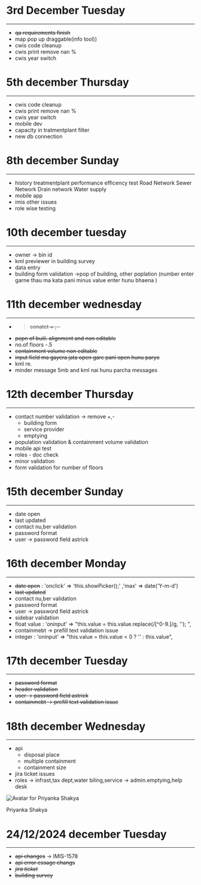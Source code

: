 # 3rd December Tuesday

---

- ~~qa requirements finish~~
- map pop up draggable(info tool))
- cwis code cleanup
- cwis print remove nan %
- cwis year switch

# 5th december Thursday

---

- cwis code cleanup
- cwis print remove nan %
- cwis year switch
- mobile dev
- capacity in tratmentplant filter
- new db connection

# 8th december Sunday

---

* history
  treatmentplant
  performance efficency test
  Road Network
  Sewer Network
  Drain network
  Water supply
* mobile app
* imis other issues
* role wise testing

# 10th december tuesday

---

- owner -> bin id
- kml previewer in building survey
- data entry
- building form validation ->pop of building, other poplation (number enter garne thau ma kata pani minus value enter hunu bhaena )

# 11th december wednesday

---

- > ~~conatct  + , -~~
  >
- ~~popn of buili. alignment and non editable~~
- no.of floors -.5
- ~~containment volume non editable~~
- ~~input field ma gayera jata open gare pani open hunu paryo~~
- kml re.
- minder message 5mb and kml nai hunu parcha messages

# 12th december Thursday

---

- contact number validation -> remove +,-
  - building form
  - service provider
  - emptying
- population validation & containment volume validation
- mobile api test
- roles - doc check
- minor validation
- form validation for number of floors

# 15th december Sunday

---

- date open
- last updated
- contact nu,ber validation
- password format
- user -> password field astrick

# 16th december Monday

---

- ~~date open~~ :  'onclick' => 'this.showPicker();' ,'max' => date('Y-m-d')
- ~~last updated~~
- contact nu,ber validation
- password format
- user -> password field astrick
- sidebar validation
- float value : 'oninput' => "this.value = this.value.replace(/[^0-9.]/g, ''); ",
- containmebt -> prefill text validation issue
- integer : 'oninput' => "this.value = this.value < 0 ? '' : this.value",

# 17th december Tuesday

---

- ~~password format~~
- ~~header validation~~
- ~~user -> password field astrick~~
- ~~containmebt -> prefill text validation issue~~

# 18th december Wednesday

---

* api
  - disposal place
  - multiple containment
  - containment size
* jira ticket issues
* roles -> infrast,tax dept,water biling,service -> admin.emptying,help desk

![Avatar for Priyanka Shakya](https://avatars.githubusercontent.com/u/e?email=100750349%2Bpriyankas9%40users.noreply.github.com&s=64)

Priyanka Shakya


# 24/12/2024 december Tuesday 

---

- ~~api changes~~ -> IMIS-1578
- ~~api error essage changs~~ 
- *~~jira ticket~~*
- ~~building survey~~
